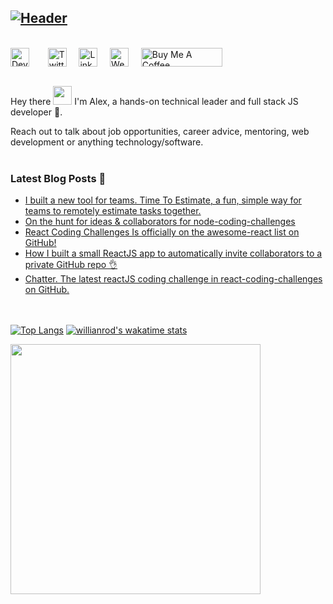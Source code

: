 [![Header](https://puu.sh/GMgQu/54f71d5c24.jpg "Header")](https://alexgurr.com)
<br/>
---
<br/>
<div style="display:flex;">
    <a href="https://dev.to/alexgurr" target="_blank"><img style="margin-right:10px;"src="https://encrypted-tbn0.gstatic.com/images?q=tbn%3AANd9GcTXoqIE31H6-G4dFj2NS1--t2-HDQOKdy9FSw&usqp=CAU" width="30" height="30" title="Dev To"></a>&nbsp;&nbsp;&nbsp;&nbsp;&nbsp;
     <a href="https://twitter.com/alexgurr" target="_blank"><img src="https://www.flaticon.com/svg/static/icons/svg/174/174876.svg" width="30" height="30" title="Twitter"></a>&nbsp;&nbsp;&nbsp;&nbsp;&nbsp;
     <a href="https://www.linkedin.com/in/alexgurr/" target="_blank"><img src="https://www.flaticon.com/svg/static/icons/svg/174/174857.svg" width="30" height="30" title="LinkedIn"></a>&nbsp;&nbsp;&nbsp;&nbsp;&nbsp;
     <a href="https://alexgurr.com" target="_blank"><img src="https://www.flaticon.com/svg/static/icons/svg/814/814513.svg" width="30" height="30" title="Website"></a>&nbsp;&nbsp;&nbsp;&nbsp;&nbsp;
    <a href="https://www.buymeacoffee.com/alexgurr" target="_blank"><img src="https://cdn.buymeacoffee.com/buttons/default-orange.png" alt="Buy Me A Coffee" height="30" width="130"></a>

</div><br/>

Hey there <img src="https://raw.githubusercontent.com/MartinHeinz/MartinHeinz/master/wave.gif" width="30px"> I'm Alex, a hands-on technical leader and full stack JS developer 🚀.<br/>

Reach out to talk about job opportunities, career advice, mentoring, web development or anything technology/software.<br/><br/>

### Latest Blog Posts 📖
<!-- BLOG-POST-LIST:START -->
- [I built a new tool for teams. Time To Estimate, a fun, simple way for teams to remotely estimate tasks together.](https://dev.to/alexgurr/i-built-a-new-tool-for-dev-teams-time-to-estimate-a-fun-simple-way-for-development-teams-to-remotely-estimate-tasks-together-4jif)
- [On the hunt for ideas & collaborators for node-coding-challenges](https://dev.to/alexgurr/on-the-hunt-for-ideas-collaborators-for-node-coding-challenges-3i8g)
- [React Coding Challenges Is officially on the awesome-react list on GitHub!](https://dev.to/alexgurr/react-coding-challenges-is-officially-on-the-awesome-react-list-on-github-1114)
- [How I built a small ReactJS app to automatically invite collaborators to a private GitHub repo 👌](https://dev.to/alexgurr/how-i-built-a-small-react-app-to-automatically-invite-collaborators-to-a-private-repo-28f3)
- [Chatter. The latest reactJS coding challenge in react-coding-challenges on GitHub.](https://dev.to/alexgurr/chatter-the-latest-reactjs-coding-challenge-in-react-coding-challenges-on-github-1kn4)
<!-- BLOG-POST-LIST:END -->

<br/><br/>
[![Top Langs](https://github-readme-stats.vercel.app/api/top-langs/?username=alexgurr&layout=compact)](https://github.com/anuraghazra/github-readme-stats)
[![willianrod's wakatime stats](https://github-readme-stats.vercel.app/api/wakatime?username=alexgurr&layout=compact)](https://github.com/anuraghazra/github-readme-stats)

<img src="https://puu.sh/GMi1R/b2631725f8.gif" height="400" width="400">
<img src="https://hit.yhype.me/github/profile?user_id=4161867" height="1" width="1">
